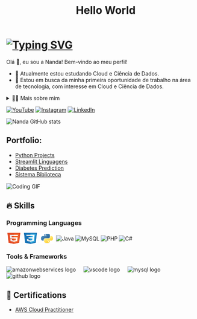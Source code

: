 <!--título-->
<div id="user-content-toc">
  <ul align="center">
    <summary><h1 style="display: inline-block">Hello World</h1></summary>
  </ul>
</div>

<!-- Apresentação -->
<p>

  # [![Typing SVG](https://readme-typing-svg.demolab.com?font=Fira+Code&pause=1000&color=9A27F7&width=435&lines=Oii%2C+eu+sou+a+Nanda!++;Estudante+de+programa%C3%A7%C3%A3o!+%F0%9F%91%A9%F0%9F%8F%BB%E2%80%8D%F0%9F%92%BB)](https://git.io/typing-svg)
  Olá 👋, eu sou a Nanda! Bem-vindo ao meu perfil!

  - 🌱 Atualmente estou estudando Cloud e Ciência de Dados.  
  - 🔭 Estou em busca da minha primeira oportunidade de trabalho na área de tecnologia, com interesse em Cloud e Ciência de Dados.
</p>

<!-- Dropdown -->
<details>
  <summary>👩‍💻 Mais sobre mim</summary>

  - 💬 Amo música e tocar violão. Também gosto de praticar esportes, ler livros e assistir séries.  
  - ⚡ Estou sempre me dedicando a aprender tecnologias de Cloud e Ciência de Dados, explorando novas ferramentas e linguagens de programação para melhorar minhas habilidades.
</details>


<!-- Links -->
[![YouTube](https://img.shields.io/badge/YouTube-FF0000?style=for-the-badge&logo=youtube&logoColor=white)](https://www.youtube.com/@mariafernanda9215/videos)
[![Instagram](https://img.shields.io/badge/Instagram-E4405F?style=for-the-badge&logo=instagram&logoColor=white)](https://www.instagram.com/nanda._aa)
[![LinkedIn](https://img.shields.io/badge/LinkedIn-0077B5?style=for-the-badge&logo=linkedin&logoColor=white)](https://www.linkedin.com/in/maria-fernanda-gon%C3%A7alves-94092b234)

<!-- GithubStats -->
![Nanda GitHub stats](https://github-readme-stats.vercel.app/api?username=nandinhaaa&show_icons=true&theme=synthwave)

<!-- Portfolio -->
## Portfolio:
- [Python Projects](https://github.com/nandinhaaa/Python.git)  
- [Streamlit Linguagens](https://github.com/nandinhaaa/streamlite-linguagens.git)  
- [Diabetes Prediction](https://github.com/nandinhaaa/Diabetes-Prediction.git)  
- [Sistema Biblioteca](https://github.com/nandinhaaa/SistemaBiblioteca.git)

<!-- GIF -->
<p align="left">
  <img align="center" src="https://media0.giphy.com/media/v1.Y2lkPTc5MGI3NjExNTN1dnM5YzhqdWZjeTgzMmgzczhtNjExeG0wZWQ0dnh6dWFjODR2ZiZlcD12MV9pbnRlcm5hbF9naWZfYnlfaWQmY3Q9Zw/TCfkCaxjYptXS1NW0B/giphy.gif" alt="Coding GIF">
</p>


## 🔥 Skills
<!-- Skills: Programming Languages -->
<div style="flex-basis: 48%;">
  <h3>Programming Languages</h3>
  <img align="center" alt="HTML" height="30" width="40" src="https://raw.githubusercontent.com/devicons/devicon/master/icons/html5/html5-original.svg">
  <img align="center" alt="CSS" height="30" width="40" src="https://raw.githubusercontent.com/devicons/devicon/master/icons/css3/css3-original.svg">
  <img align="center" alt="Python" height="30" width="40" src="https://raw.githubusercontent.com/devicons/devicon/master/icons/python/python-original.svg">
  <img align="center" alt="Java" height="30" width="40" src="https://cdn.jsdelivr.net/gh/devicons/devicon@latest/icons/java/java-original.svg">
  <img align="center" alt="MySQL" height="30" width="40" src="https://cdn.jsdelivr.net/gh/devicons/devicon@latest/icons/mysql/mysql-original.svg">
  <img align="center" alt="PHP" height="30" width="40" src="https://cdn.jsdelivr.net/gh/devicons/devicon@latest/icons/php/php-original.svg">
  <img align="center" alt="C#" height="30" width="40" src="https://cdn.jsdelivr.net/gh/devicons/devicon@latest/icons/csharp/csharp-original.svg">
</div>

<!-- Skills: Tools & Frameworks -->
<div style="flex-basis: 48%;">
  <h3>Tools & Frameworks</h3>
  <img src="https://cdn.jsdelivr.net/gh/devicons/devicon/icons/amazonwebservices/amazonwebservices-line-wordmark.svg" height="40" alt="amazonwebservices logo"  />
  <img width="12" />
  <img src="https://cdn.jsdelivr.net/gh/devicons/devicon/icons/vscode/vscode-original.svg" height="40" alt="vscode logo"  />
  <img width="12" />
  <img src="https://cdn.jsdelivr.net/gh/devicons/devicon/icons/mysql/mysql-original.svg" height="40" alt="mysql logo"  />
  <img width="12" />
  <img src="https://cdn.jsdelivr.net/gh/devicons/devicon/icons/github/github-original.svg" height="40" alt="github logo"  />
</div>

## 🏅 Certifications
- [AWS Cloud Practitioner](https://www.credly.com/badges/9e97c9a7-a41e-48e5-bae8-6f0e85aca206/public_url)  

